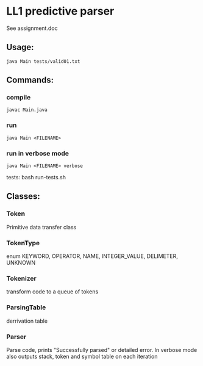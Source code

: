 # LL1 predictive parser

See assignment.doc

## Usage:

    java Main tests/valid01.txt

## Commands:
### compile
    javac Main.java
### run
    java Main <FILENAME>
### run in verbose mode
    java Main <FILENAME> verbose
tests: bash run-tests.sh

## Classes:
### Token
Primitive data transfer class
### TokenType
enum KEYWORD, OPERATOR, NAME, INTEGER_VALUE, DELIMETER, UNKNOWN
### Tokenizer
transform code to a queue of tokens
### ParsingTable
derrivation table
### Parser
Parse code, prints "Successfully parsed" or detailed error.
In verbose mode also outputs stack, token and symbol table on each iteration
